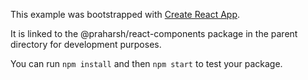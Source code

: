 This example was bootstrapped with [Create React App](https://github.com/facebook/create-react-app).

It is linked to the @praharsh/react-components package in the parent directory for development purposes.

You can run `npm install` and then `npm start` to test your package.
